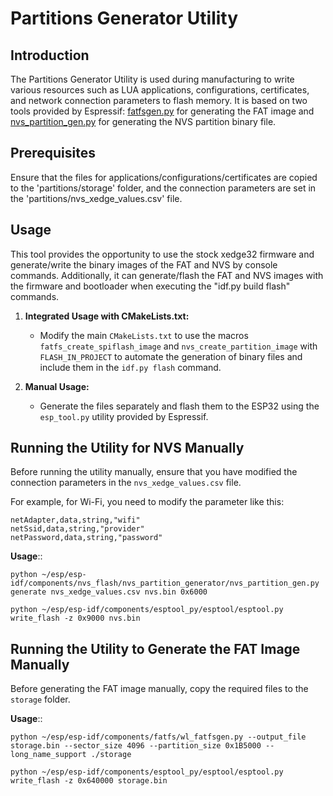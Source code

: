Partitions Generator Utility
============================

Introduction
------------
The Partitions Generator Utility is used during manufacturing to write various resources such as LUA applications, configurations, certificates, and network connection parameters to flash memory. It is based on two tools provided by Espressif: [fatfsgen.py](https://github.com/espressif/esp-idf/blob/v5.2.1/components/fatfs/fatfsgen.py) for generating the FAT image and [nvs_partition_gen.py](https://github.com/espressif/esp-idf/blob/v5.2.1/components/nvs_flash/nvs_partition_generator/nvs_partition_gen.py) for generating the NVS partition binary file.

Prerequisites
-------------
Ensure that the files for applications/configurations/certificates are copied to the 'partitions/storage' folder, and the connection parameters are set in the 'partitions/nvs_xedge_values.csv' file.

Usage
-----

This tool provides the opportunity to use the stock xedge32 firmware and generate/write the binary images of the FAT and NVS by console commands. Additionally, it can generate/flash the FAT and NVS images with the firmware and bootloader when executing the "idf.py build flash" commands.

1. **Integrated Usage with CMakeLists.txt:**
   - Modify the main `CMakeLists.txt` to use the macros `fatfs_create_spiflash_image` and `nvs_create_partition_image` with `FLASH_IN_PROJECT` to automate the generation of binary files and include them in the `idf.py flash` command.
   
2. **Manual Usage:**
   - Generate the files separately and flash them to the ESP32 using the `esp_tool.py` utility provided by Espressif.

Running the Utility for NVS Manually
------------------------------------
Before running the utility manually, ensure that you have modified the connection parameters in the `nvs_xedge_values.csv` file.

For example, for Wi-Fi, you need to modify the parameter like this:


```
netAdapter,data,string,"wifi"
netSsid,data,string,"provider"
netPassword,data,string,"password"
```

**Usage**::

    python ~/esp/esp-idf/components/nvs_flash/nvs_partition_generator/nvs_partition_gen.py generate nvs_xedge_values.csv nvs.bin 0x6000

    python ~/esp/esp-idf/components/esptool_py/esptool/esptool.py write_flash -z 0x9000 nvs.bin 

Running the Utility to Generate the FAT Image Manually
-------------------------------------------------------
Before generating the FAT image manually, copy the required files to the `storage` folder.

**Usage**::

    python ~/esp/esp-idf/components/fatfs/wl_fatfsgen.py --output_file storage.bin --sector_size 4096 --partition_size 0x1B5000 --long_name_support ./storage

    python ~/esp/esp-idf/components/esptool_py/esptool/esptool.py write_flash -z 0x640000 storage.bin 


